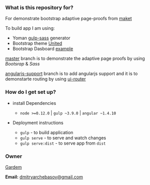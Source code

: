 ### What is this repository for? ###

For demonstrate bootstrap adaptive page-proofs from [maket](http://image.prntscr.com/image/4ff297d29277402e9c8da1f9819850ca.png)

To build app I am using:
* Yoman [gulp-sass](https://github.com/yeoman/generator-webapp) generator
* Bootstrap theme [United](https://bootswatch.com/united/)
* Bootstrap Dasboard [example](http://getbootstrap.com/examples/dashboard/)

[master](https://github.com/gardemm/SimpleSite/tree/master) branch is to demonstrate the adaptive page proofs by using *Bootsrap* & *Sass*

[angularjs-support](https://github.com/gardemm/SimpleSite/tree/angularjs-support) branch is to add angularjs support and it is to demonstarte routing by using [ui-router](https://angular-ui.github.io/ui-router/site/#/api/ui.router)

### How do I get set up? ###

* install Dependencies
    - `node >=0.12.0`  | `gulp ~3.9.0` | `angular ~1.4.10`

* Deployment instructions
    - `gulp` - to build application
    - `gulp serve` - to serve and watch changes
    - `gulp serve:dist` - to serve app from `dist`

### Owner ###

[Gardem](https://github.com/gardemm)

**Email:** dmitryarchebasov@gmail.com
